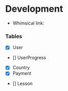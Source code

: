 # Development

- Whimsical link:

### Tables

- [x] User
- [] UserProgress
- [x] Country
- [x] Payment
- [] Lesson
